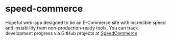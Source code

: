# speed-commerce
Hopeful web-app designed to be an E-Commerce site with incredible speed and instablility from non-production-ready tools.
You can track development progress via GitHub projects at [SpeedCommerce](https://github.com/users/tremorris1999/projects/3)
